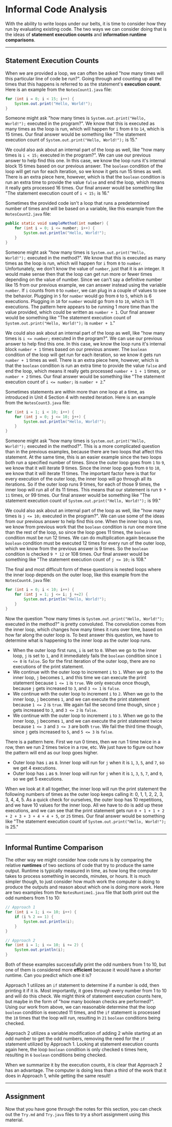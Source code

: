 # Informal Code Analysis

With the ability to write loops under our belts, it is time to consider how they run by evaluating existing code. The two ways we can consider doing that is the ideas of **statement execution counts** and **information runtime comparisons**.

---

## Statement Execution Counts

When we are provided a loop, we can often be asked "how many times will this particular line of code be run?". Going through and counting up all the times that this happens is referred to as the statement's **execution count**. Here is an example from the `NotesCount1.java` file:

```java
for (int i = 0; i < 15; i++) {
    System.out.print("Hello, World!");
}
```

Someone might ask "how many times is `System.out.print("Hello, World!");` executed in the program?". We know that this is executed as many times as the loop is run, which will happen for `i` from `0` to `14`, which is 15 times. Our final answer would be something like "The statement execution count of `System.out.print("Hello, World!");` is 15."

We could also ask about an internal part of the loop as well, like "how many times is `i < 15;` executed in the program?". We can use our previous answer to help find this one. In this case, we know the loop runs it's internal block 15 times based on our previous answer. The `boolean` condition of the loop will get run for each iteration, so we know it gets run 15 times as well. There is an extra piece here, however, which is that the `boolean` condition is run an extra time to provide the value `false` and end the loop, which means it really gets processed 16 times. Our final answer would be something like "The statement execution count of `i < 15;` is 16."

Sometimes the provided code isn't a loop that runs a predetermined number of times and will be based on a variable, like this example from the `NotesCount2.java` file:

```java
public static void sampleMethod(int number) {
    for (int i = 0; i <= number; i++) {
        System.out.println("Hello, World!");
    }
}
```

Someone might ask "how many times is `System.out.print("Hello, World!");` executed in the method?". We know that this is executed as many times as the loop is run, which will happen for `i` from `0` to `number`. Unfortunately, we don't know the value of `number`, just that it is an integer. It would make sense then that the loop can get run more or fewer times depending on the value of number. Since we can't say a definitive number like 15 from our previous example, we can answer instead using the variable `number`. If `i` counts from `0` to `number`, we can plug in a couple of values to see the behavior. Plugging in `5` for `number` would go from `0` to `5`, which is 6 executions. Plugging in `10` for `number` would go from `0` to `10`, which is 11 executions. The pattern here appears to be running 1 more time than the value provided, which could be written as `number + 1`. Our final answer would be something like "The statement execution count of `System.out.print("Hello, World!");` is `number + 1`."

We could also ask about an internal part of the loop as well, like "how many times is `i <= number;` executed in the program?". We can use our previous answer to help find this one. In this case, we know the loop runs it's internal block `number + 1` times based on our previous answer. The `boolean` condition of the loop will get run for each iteration, so we know it gets run `number + 1` times as well. There is an extra piece here, however, which is that the `boolean` condition is run an extra time to provide the value `false` and end the loop, which means it really gets processed `number + 1 + 1` times, or `number + 2` times. Our final answer would be something like "The statement execution count of `i <= number;` is `number + 2`."

Sometimes statements are within more than one loop at a time, as introduced in Unit 4 Section 4 with nested iteration. Here is an example from the `NotesCount3.java` file:

```java
for (int i = 1; i < 10; i++) {
    for (int j = 0; j <= 10; j++) {
        System.out.println("Hello, World!");
    }
}
```

Someone might ask "how many times is `System.out.print("Hello, World!");` executed in the method?". This is a more complicated question than in the previous examples, because there are two loops that affect this statement. At the same time, this is an easier example since the two loops both run a specified number of times. Since the outer loop goes from `1` to `9`, we know that it will iterate 9 times. Since the inner loop goes from `0` to `10`, we know that it will iterate 11 times. The important factor here is that for every execution of the outer loop, the inner loop will go through all its iterations. So if the outer loop runs 9 times, for each of those 9 times, the inner loop will run all of its 11 times. This means that our statement is run `9 * 11` times, or 99 times. Our final answer would be something like "The statement execution count of `System.out.print("Hello, World!");` is 99."

We could also ask about an internal part of the loop as well, like "how many times is `j <= 10;` executed in the program?". We can use some of the ideas from our previous answer to help find this one. When the inner loop is run, we know from previous work that the `boolean` condition is run one more time than the rest of the loop, so since the loop goes 11 times, the `boolean` condition must be run 12 times. We can do multiplication again because the `boolean` condition must be executed 12 times for every run of the outer loop, which we know from the previous answer is 9 times. So the `boolean` condition is checked `9 * 12` or 108 times. Our final answer would be something like "The statement execution count of `j <= 10;` is 108."

The final and most difficult form of these questions is nested loops where the inner loop depends on the outer loop, like this example from the `NotesCount4.java` file:

```java
for (int i = 0; i < 10; i++) {
    for (int j = 1; j <= i; j +=2) {
        System.out.println("Hello, World!");
    }
}
```

Now the question "how many times is `System.out.print("Hello, World!");` executed in the method?" is pretty convoluted. The convolution comes from the inner loop, which changes how many times it runs over time, based on how far along the outer loop is. To best answer this question, we have to determine what is happening to the inner loop as the outer loop runs. 
- When the outer loop first runs, `i` is set to `0`. When we go to the inner loop, `j` is set to `1`, and it immediately fails the `boolean` condition since `1 <= 0` is `false`. So for the first iteration of the outer loop, there are no executions of the print statement.
- We continue with the outer loop to increment `i` to `1`. When we go to the inner loop, `j` becomes `1`, and this time we can execute the print statement because `1 <= 1` is `true`. We only execute once though, because `j` gets increased to `3`, and `3 <= 1` is `false`.
- We continue with the outer loop to increment `i` to `2`. When we go to the inner loop, `j` becomes `1`, and we can execute the print statement because `1 <= 2` is `true`. We again fail the second time though, since `j` gets increased to `3`, and `3 <= 2` is `false`.
- We continue with the outer loop to increment `i` to `3`. When we go to the inner loop, `j` becomes `1`, and we can execute the print statement twice because `1 <= 3` and `3 <= 3` are both `true`. We fail the third time though, since `j` gets increased to `5`, and `5 <= 3` is `false`.

There is a pattern here. First we run 0 times, then we run 1 time twice in a row, then we run 2 times twice in a row, etc. We just have to figure out how the pattern will end as our loop goes higher.

- Outer loop has `i` as `8`. Inner loop will run for `j` when it is `1`, `3`, `5`, and `7`, so we get 4 executions.
- Outer loop has `i` as `9`. Inner loop will run for `j` when it is `1`, `3`, `5`, `7`, and `9`, so we get 5 executions.

When we look at it all together, the inner loop will run the print statement the following numbers of times as the outer loop keeps calling it: 0, 1, 1, 2, 2, 3, 3, 4, 4, 5. As a quick check for ourselves, the outer loop has 10 repetitions, and we have 10 values for the inner loop. All we have to do is add up these executions, and we can see that the print statement gets run `0 + 1 + 1 + 2 + 2 + 3 + 3 + 4 + 4 + 5`, or `25` times. Our final answer would be something like "The statement execution count of `System.out.print("Hello, World!");` is 25."

---

## Informal Runtime Comparison

The other way we might consider how code runs is by comparing the relative **runtimes** of two sections of code that try to produce the same output. Runtime is typically measured in time, as how long the computer takes to process something in seconds, minutes, or hours. It is much simpler though, to just consider how much work the computer is doing to produce the outputs and reason about which one is doing more work. Here are two examples from the `NotesRuntime1.java` file that both print out the odd numbers from 1 to 10:

```java
// Approach 1
for (int i = 1; i <= 10; i++) {
    if (i % 2 == 1) {
        System.out.println(i);
    }
}

// Approach 2
for (int i = 1; i <= 10; i += 2) {
    System.out.println(i);
}
```

Both of these examples successfully print the odd numbers from 1 to 10, but one of them is considered more **efficient** because it would have a shorter runtime. Can you predict which one it is?

Approach 1 utilizes an `if` statement to determine if a number is odd, then printing it if it is. Most importantly, it goes through every number from 1 to 10 and will do this check. We might think of statement execution counts here, but maybe in the form of "how many boolean checks are performed?". Using our work from above, we can reasonable determine that the loop `boolean` condition is executed 11 times, and the `if` statement is processed the `10` times that the loop will run, resulting in `21` `boolean` conditions being checked.

Approach 2 utilizes a variable modification of adding 2 while starting at an odd number to get the odd numbers, removing the need for the `if` statement utilized by Approach 1. Looking at statement execution counts again here, the loop `boolean` condition is only checked `6` times here, resulting in `6` `boolean` conditions being checked.

When we summarize it by the execution counts, it is clear that Approach 2 has an advantage. The computer is doing less than a third of the work that it does in Approach 1, while getting the same result!

---

## Assignment

Now that you have gone through the notes for this section, you can check out the `Try.md` and `Try.java` files to try a short assignment using this material.
